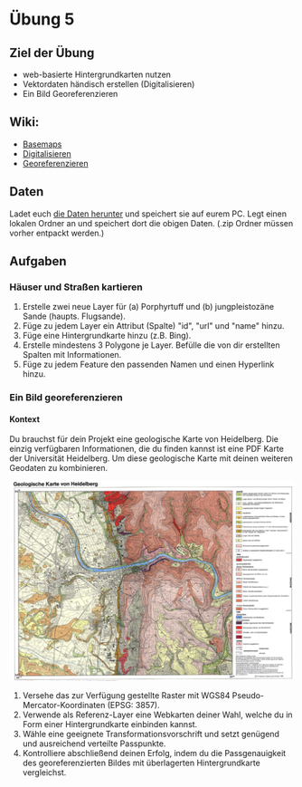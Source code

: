 # Übung 5
## Ziel der Übung
* web-basierte Hintergrundkarten nutzen
* Vektordaten händisch erstellen (Digitalisieren)
* Ein Bild Georeferenzieren


## Wiki:
* [Basemaps](https://courses.gistools.geog.uni-heidelberg.de/giscience/gis-einfuehrung/wikis/qgis-Basemaps)
* [Digitalisieren](https://courses.gistools.geog.uni-heidelberg.de/giscience/gis-einfuehrung/wikis/qgis-Digitalisierung)
* [Georeferenzieren](https://courses.gistools.geog.uni-heidelberg.de/giscience/gis-einfuehrung/wikis/qgis-Georeferenzierung)


## Daten
Ladet euch [die Daten herunter](exercise_05_data.zip) und speichert sie auf eurem PC. Legt einen lokalen Ordner an und speichert dort die obigen Daten. (.zip Ordner müssen vorher entpackt werden.)


## Aufgaben
### Häuser und Straßen kartieren

1. Erstelle zwei neue Layer für (a) Porphyrtuff und (b) jungpleistozäne Sande (haupts. Flugsande).
2. Füge zu jedem Layer ein Attribut (Spalte) "id", "url" und "name" hinzu.
3. Füge eine Hintergrundkarte hinzu (z.B. Bing).
4. Erstelle mindestens 3 Polygone je Layer. Befülle die von dir erstellten Spalten mit Informationen.
5. Füge zu jedem Feature den passenden Namen und einen Hyperlink hinzu.


### Ein Bild georeferenzieren
#### Kontext
Du brauchst für dein Projekt eine geologische Karte von Heidelberg. Die einzig verfügbaren Informationen, die du finden kannst ist eine PDF Karte der Universität Heidelberg. Um diese geologische Karte mit deinen weiteren Geodaten zu kombinieren.

![Geologische Karte von Heidelberg](geologische_karte_heidelberg.PNG)

1. Versehe das zur Verfügung gestellte Raster mit WGS84 Pseudo-Mercator-Koordinaten (EPSG: 3857).
2. Verwende als Referenz-Layer eine Webkarten deiner Wahl, welche du in Form einer Hintergrundkarte einbinden kannst.
3. Wähle eine geeignete Transformationsvorschrift und setzt genügend und ausreichend verteilte Passpunkte.
4. Kontrolliere abschließend deinen Erfolg, indem du die Passgenauigkeit des georeferenzierten Bildes mit überlagerten Hintergrundkarte vergleichst.
